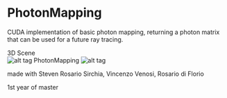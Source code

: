 # PhotonMapping
CUDA implementation of basic photon mapping, returning a photon matrix that can be used for a future ray tracing.

3D Scene <br>
![alt tag](http://imgur.com/SLCmD8E.png)
PhotonMapping
![alt tag](http://imgur.com/CcbjTJV.png)

made with Steven Rosario Sirchia, Vincenzo Venosi, Rosario di Florio

1st year of master
